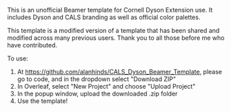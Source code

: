 This is an unofficial Beamer template for Cornell Dyson Extension use. It includes Dyson and CALS branding as well as official color palettes.

This template is a modified version of a template that has been shared and modified across many previous users. Thank you to all those before me who have contributed.

To use:
1. At https://github.com/alanhinds/CALS_Dyson_Beamer_Template, please go to code, and in the dropdown select "Download ZIP"
2. In Overleaf, select "New Project" and choose "Upload Project"
3. In the popup window, upload the downloaded .zip folder
4. Use the template!
